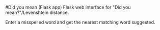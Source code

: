 #Did you mean (Flask app)
Flask web interface for "Did you mean?"/Levenshtein distance. 

Enter a misspelled word and get the nearest matching word suggested.
